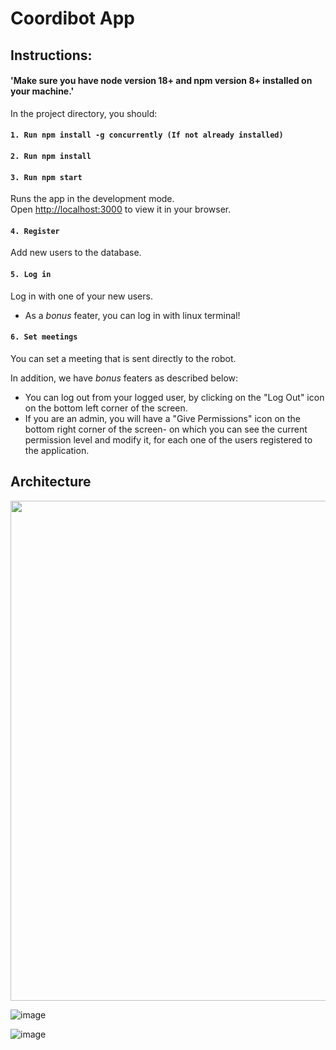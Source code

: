 # Coordibot App

## Instructions:

#### 'Make sure you have node version 18+ and npm version 8+ installed on your machine.'


In the project directory, you should:

#### `1. Run npm install -g concurrently (If not already installed)`
#### `2. Run npm install`


#### `3. Run npm start`

Runs the app in the development mode.\
Open [http://localhost:3000](http://localhost:3000) to view it in your browser.


#### `4. Register`

Add new users to the database.

#### `5. Log in`

Log in with one of your new users.

* As a *bonus* feater, you can log in with linux terminal!

#### `6. Set meetings`

You can set a meeting that is sent directly to the robot.

In addition, we have *bonus* featers as described below:

- You can log out from your logged user, by clicking on the "Log Out" icon on the bottom left corner of the screen.
- If you are an admin, you will have a "Give Permissions" icon on the bottom right corner of the screen- on which you can see the current permission level and modify it, for each one of the users registered to the application.

## Architecture
<img src="https://github.com/Avi711/CoordiBot/assets/92336875/f96a18b2-eb1b-4402-a249-32ac5e773469" width="800">

![image](https://github.com/ShirinBazis/Coordibot-App/assets/92336875/60a62708-460a-4704-b69b-eff9294e3624)


![image](https://github.com/ShirinBazis/Coordibot-App/assets/92336875/066a7343-451c-4b3e-9ae6-a6b699a0bc45)


